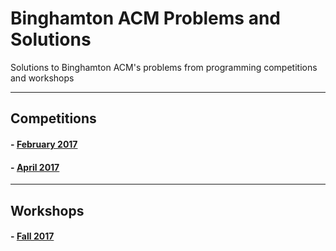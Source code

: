 # Binghamton ACM Problems and Solutions

Solutions to Binghamton ACM's problems from programming competitions and workshops

---

## Competitions

#### - [February 2017](./competitions/2017-02-28/README.md)

#### - [April 2017](./competitions/2017-04-25/README.md)

---

## Workshops

#### - [Fall 2017](./workshops/2017-fall)
